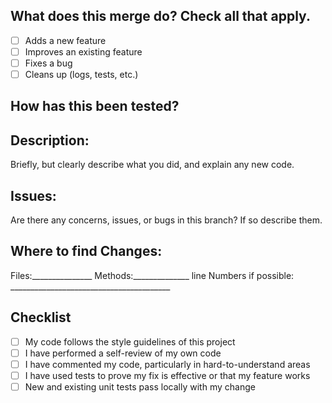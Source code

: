 ## What does this merge do? Check all that apply.
- [ ] Adds a new feature
- [ ] Improves an existing feature
- [ ] Fixes a bug
- [ ] Cleans up (logs, tests, etc.)

## How has this been tested?

## Description:
Briefly, but clearly describe what you did, and explain any new code.

## Issues:
Are there any concerns, issues, or bugs in this branch? If so describe them.

## Where to find Changes:
Files:_______________
Methods:______________
line Numbers if possible: ________________________________________ 

## Checklist

- [ ] My code follows the style guidelines of this project
- [ ] I have performed a self-review of my own code
- [ ] I have commented my code, particularly in hard-to-understand areas
- [ ] I have used tests to prove my fix is effective or that my feature works
- [ ] New and existing unit tests pass locally with my change
